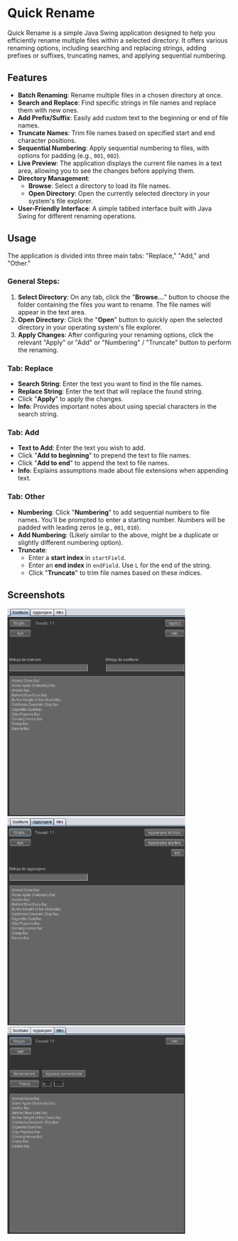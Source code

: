 # Quick Rename
Quick Rename is a simple Java Swing application designed to help you efficiently rename multiple files within a selected directory. It offers various renaming options, including searching and replacing strings, adding prefixes or suffixes, truncating names, and applying sequential numbering.

## Features
* **Batch Renaming**: Rename multiple files in a chosen directory at once.
* **Search and Replace**: Find specific strings in file names and replace them with new ones.
* **Add Prefix/Suffix**: Easily add custom text to the beginning or end of file names.
* **Truncate Names**: Trim file names based on specified start and end character positions.
* **Sequential Numbering**: Apply sequential numbering to files, with options for padding (e.g., `001`, `002`).
* **Live Preview**: The application displays the current file names in a text area, allowing you to see the changes before applying them.
* **Directory Management**:
    * **Browse**: Select a directory to load its file names.
    * **Open Directory**: Open the currently selected directory in your system's file explorer.
* **User-Friendly Interface**: A simple tabbed interface built with Java Swing for different renaming operations.

## Usage
The application is divided into three main tabs: "Replace," "Add," and "Other."

### General Steps:
1.  **Select Directory**: On any tab, click the "**Browse...**" button to choose the folder containing the files you want to rename. The file names will appear in the text area.
2.  **Open Directory**: Click the "**Open**" button to quickly open the selected directory in your operating system's file explorer.
3.  **Apply Changes**: After configuring your renaming options, click the relevant "Apply" or "Add" or "Numbering" / "Truncate" button to perform the renaming.

### Tab: Replace
* **Search String**: Enter the text you want to find in the file names.
* **Replace String**: Enter the text that will replace the found string.
* Click "**Apply**" to apply the changes.
* **Info**: Provides important notes about using special characters in the search string.

### Tab: Add
* **Text to Add**: Enter the text you wish to add.
* Click "**Add to beginning**" to prepend the text to file names.
* Click "**Add to end**" to append the text to file names.
* **Info**: Explains assumptions made about file extensions when appending text.

### Tab: Other
* **Numbering**: Click "**Numbering**" to add sequential numbers to file names. You'll be prompted to enter a starting number. Numbers will be padded with leading zeros (e.g., `001`, `010`).
* **Add Numbering**: (Likely similar to the above, might be a duplicate or slightly different numbering option).
* **Truncate**:
    * Enter a **start index** in `startField`.
    * Enter an **end index** in `endField`. Use `L` for the end of the string.
    * Click "**Truncate**" to trim file names based on these indices.
 
## Screenshots
<img src="img/screenshot_1.png" alt="Contacts App Screenshot" style="width: 400px;"/>

<img src="img/screenshot_2.png" alt="Contacts App Screenshot" style="width: 400px;"/>

<img src="img/screenshot_3.png" alt="Contacts App Screenshot" style="width: 400px;"/>

